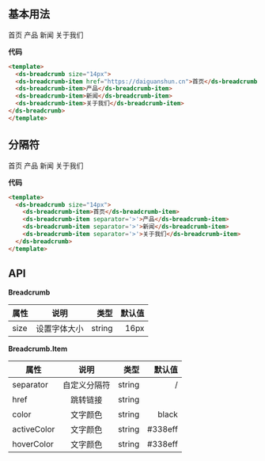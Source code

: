 ## 基本用法

<ds-breadcrumb size="14px">
  <ds-breadcrumb-item href="https://daiguanshun.cn">首页</ds-breadcrumb-item>
  <ds-breadcrumb-item>产品</ds-breadcrumb-item>
  <ds-breadcrumb-item>新闻</ds-breadcrumb-item>
  <ds-breadcrumb-item>关于我们</ds-breadcrumb-item>
</ds-breadcrumb>

**代码**

```html
<template>
  <ds-breadcrumb size="14px">
  <ds-breadcrumb-item href="https://daiguanshun.cn">首页</ds-breadcrumb-item>
  <ds-breadcrumb-item>产品</ds-breadcrumb-item>
  <ds-breadcrumb-item>新闻</ds-breadcrumb-item>
  <ds-breadcrumb-item>关于我们</ds-breadcrumb-item>
</ds-breadcrumb>
</template>
```

## 分隔符

<ds-breadcrumb size="14px">
  <ds-breadcrumb-item >首页</ds-breadcrumb-item>
  <ds-breadcrumb-item separator='>'>产品</ds-breadcrumb-item>
  <ds-breadcrumb-item separator='>'>新闻</ds-breadcrumb-item>
  <ds-breadcrumb-item separator='>'>关于我们</ds-breadcrumb-item>
</ds-breadcrumb>

**代码**

```html
<template>
  <ds-breadcrumb size="14px">
    <ds-breadcrumb-item>首页</ds-breadcrumb-item>
    <ds-breadcrumb-item separator='>'>产品</ds-breadcrumb-item>
    <ds-breadcrumb-item separator='>'>新闻</ds-breadcrumb-item>
    <ds-breadcrumb-item separator='>'>关于我们</ds-breadcrumb-item>
  </ds-breadcrumb>
</template>
```

## API

**Breadcrumb**

| 属性           | 说明           | 类型  | 默认值  |
| ------------- |:-------------:| -----:| -----: |
| size       | 设置字体大小        | string |  16px |

**Breadcrumb.Item**

| 属性           | 说明           | 类型  | 默认值  |
| ------------- |:-------------:| -----:| -----: |
| separator       | 自定义分隔符        | string |  / |
| href       | 跳转链接        | string |   |
| color       | 文字颜色        | string | black  |
| activeColor       | 文字颜色        | string | #338eff  |
| hoverColor       | 文字颜色        | string | #338eff  |

<script setup>
  import DsBreadcrumb from './components/Breadcrumb/index.vue'
  import DsBreadcrumbItem from './components/Breadcrumb/BreadcrumbItem.vue'
</script>